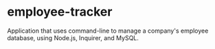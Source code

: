 # employee-tracker
Application that uses command-line to manage a company's employee database, using Node.js, Inquirer, and MySQL.
